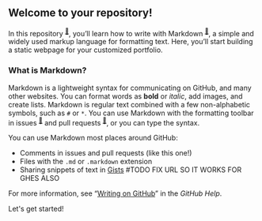 ## Welcome to your repository!

In this repository <sup>[:book:](https://help.github.com/articles/github-glossary/#repository)</sup>, you’ll learn how to write with Markdown <sup>[:book:](https://help.github.com/articles/github-glossary/#markdown)</sup>, a simple and widely used markup language for formatting text. Here, you’ll start building a static webpage for your customized portfolio.

### What is Markdown?

Markdown is a lightweight syntax for communicating on GitHub, and many other websites. You can format words as **bold** or _italic_, add images, and create lists. Markdown is regular text combined with a few non-alphabetic symbols, such as `#` or `*`. You can use Markdown with the formatting toolbar in issues <sup>[:book:](https://help.github.com/articles/github-glossary/#issues)</sup> and pull requests <sup>[:book:](https://help.github.com/articles/github-glossary/#pull-request)</sup>, or you can type the syntax.

You can use Markdown most places around GitHub:

- Comments in issues and pull requests (like this one!)
- Files with the `.md` or `.markdown` extension
- Sharing snippets of text in [Gists](https://gist.github.com/) #TODO FIX URL SO IT WORKS FOR GHES ALSO

For more information, see “[Writing on GitHub](https://help.github.com/categories/writing-on-github/)” in the _GitHub Help_.

Let's get started!
